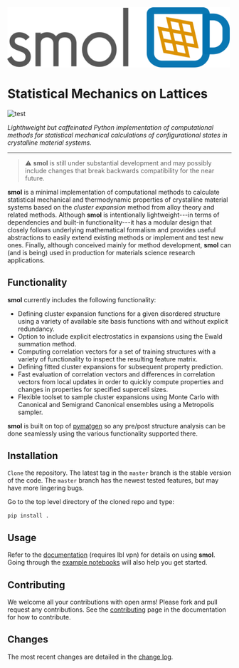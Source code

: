 <img src="docs/_static/logo.png" width="500px" alt="smol">

Statistical Mechanics on Lattices
=================================

![test](https://github.com/CederGroupHub/smol/actions/workflows/test.yml/badge.svg)

*Lighthweight but caffeinated Python implementation of computational methods
for statistical mechanical calculations of configurational states in
crystalline material systems.*

-----------------------------------------------------------------------------

> :warning: **smol** is still under substantial development and may possibly
> include changes that break backwards compatibility for the near future.

**smol** is a minimal implementation of computational methods to calculate
statistical mechanical and thermodynamic properties of crystalline
material systems based on the *cluster expansion* method from alloy theory and
related methods. Although **smol** is intentionally lightweight---in terms of
dependencies and built-in functionality---it has a modular design that closely
follows underlying mathematical formalism and provides useful abstractions to
easily extend existing methods or implement and test new ones. Finally,
although conceived mainly for method development, **smol** can (and is being)
used in production for materials science research applications.


Functionality
-------------
**smol** currently includes the following functionality:

- Defining cluster expansion functions for a given disordered structure using a
  variety of available site basis functions with and without explicit
  redundancy.
- Option to include explicit electrostatics in expansions using the Ewald
  summation method.
- Computing correlation vectors for a set of training structures with a variety
  of functionality to inspect the resulting feature matrix.
- Defining fitted cluster expansions for subsequent property prediction.
- Fast evaluation of correlation vectors and differences in correlation vectors
  from local updates in order to quickly compute properties and changes in
  properties for specified supercell sizes.
- Flexible toolset to sample cluster expansions using Monte Carlo with
  Canonical and Semigrand Canonical ensembles using a Metropolis sampler.

**smol** is built on top of [pymatgen](https://pymatgen.org) so any pre/post
structure analysis can be done seamlessly using the various functionality
supported there.

Installation
----------
`Clone` the repository. The latest tag in the `master` branch is the stable version of the
code. The `master` branch has the newest tested features, but may have more
lingering bugs.

Go to the top level directory of the cloned repo and type:

    pip install .

Usage
-----
Refer to the [documentation](http://amox.lbl.gov/smol) (requires lbl vpn) for details on using
**smol**. Going through the [example notebooks](https://github.com/CederGroupHub/smol/tree/master/examples)
will also help you get started.

Contributing
------------
We welcome all your contributions with open arms! Please fork and pull request any contributions.
See the
[contributing](https://github.com/CederGroupHub/smol/blob/master/CONTRIBUTING.md)
page in the documentation for how to contribute.


Changes
-------
The most recent changes are detailed in the
[change log](https://github.com/CederGroupHub/smol/blob/master/CHANGES.md).
